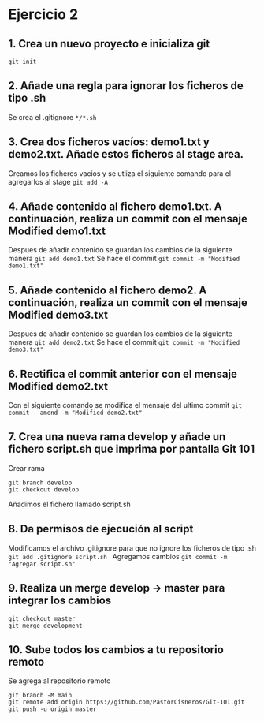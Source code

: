 # Ejercicio 2

## 1. Crea un nuevo proyecto e inicializa git
``` git init ```

## 2. Añade una regla para ignorar los ficheros de tipo .sh
Se crea el .gitignore
``` */*.sh ```

## 3. Crea dos ficheros vacíos: demo1.txt y demo2.txt. Añade estos ficheros al stage area.
Creamos los ficheros vacios y se utliza el siguiente comando para el agregarlos al stage
``` git add -A ```

## 4. Añade contenido al fichero demo1.txt. A continuación, realiza un commit con el mensaje Modified  demo1.txt
Despues de añadir contenido se guardan los cambios de la siguiente manera
``` git add demo1.txt ```
Se hace el commit
``` git commit -m "Modified demo1.txt" ```

## 5. Añade contenido al fichero demo2. A continuación, realiza un commit con el mensaje Modified demo3.txt
Despues de añadir contenido se guardan los cambios de la siguiente manera
``` git add demo2.txt ```
Se hace el commit
``` git commit -m "Modified demo3.txt" ```

## 6. Rectifica el commit anterior con el mensaje Modified demo2.txt
Con el siguiente comando se modifica el mensaje del ultimo commit
``` git commit --amend -m "Modified demo2.txt" ```

## 7. Crea una nueva rama develop y añade un fichero script.sh que imprima por pantalla Git 101
Crear rama
~~~
git branch develop  
git checkout develop
~~~ 

Añadimos el fichero llamado script.sh

## 8. Da permisos de ejecución al script
Modificamos el archivo .gitignore para que no ignore los ficheros de tipo .sh
``` git add .gitignore script.sh  ```
Agregamos cambios
``` git commit -m "Agregar script.sh" ```

## 9. Realiza un merge develop -> master para integrar los cambios
~~~ 
git checkout master 
git merge development
~~~ 

## 10. Sube todos los cambios a tu repositorio remoto
Se agrega al repositorio remoto
~~~ 
git branch -M main
git remote add origin https://github.com/PastorCisneros/Git-101.git
git push -u origin master 
~~~


